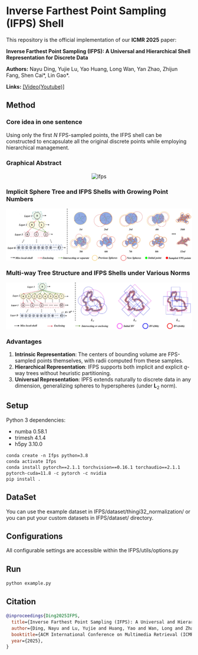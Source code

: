 # Inverse Farthest Point Sampling (IFPS) Shell

This repository is the official implementation of our **ICMR 2025** paper:

**Inverse Farthest Point Sampling (IFPS): A Universal and Hierarchical Shell Representation for Discrete Data**

__Authors:__ Nayu Ding, Yujie Lu, Yao Huang, Long Wan, Yan Zhao, Zhijun Fang, Shen Cai*, Lin Gao*.

**Links:** [[Video(Youtube)]](https://youtu.be/uHoOZuhxPY0)

## Method

### Core idea in one sentence
Using only the first $N$ FPS-sampled points, the IFPS shell can be constructed to encapsulate all the original discrete points while employing hierarchical management.

### Graphical Abstract

<p align="center">
 <img src="IFPS/assets/pipeline.jpg" width = "600" alt="ifps" align=center />
</p>

### Implicit Sphere Tree and IFPS Shells with Growing Point Numbers

<p align="center">
 <img src="IFPS/assets/seq_cut.jpg" width = "800" alt="ifps" align=center />
</p>

### Multi-way Tree Structure and IFPS Shells under Various Norms

<p align="center">
 <img src="IFPS/assets/multiway_cut.jpg" width = "800" alt="ifps" align=center />
</p>


### Advantages

1. **Intrinsic Representation**: The centers of bounding volume are FPS-sampled points themselves, with radii computed from these samples.
2. **Hierarchical Representation**: IFPS supports both implicit and explicit *q*-way trees without heuristic partitioning.
3. **Universal Representation**: IPFS extends naturally to discrete data in any dimension, generalizing spheres to hyperspheres (under $\mathbf{L}_2$ norm).

## Setup

Python 3 dependencies:

* numba 0.58.1
* trimesh 4.1.4
* h5py 3.10.0

```
conda create -n Ifps python=3.8
conda activate Ifps
conda install pytorch==2.1.1 torchvision==0.16.1 torchaudio==2.1.1 pytorch-cuda=11.8 -c pytorch -c nvidia
pip install .
```

## DataSet
You can use the example dataset in IFPS/dataset/thingi32_normalization/ or you can put your custom datasets in IFPS/dataset/ directory.

## Configurations
All configurable settings are accessible within the IFPS/utils/options.py

## Run
```
python example.py
```

## Citation

```bibtex
@inproceedings{Ding2025IFPS,
  title={Inverse Farthest Point Sampling (IFPS): A Universal and Hierarchical Shell Representation for Discrete Data},
  author={Ding, Nayu and Lu, Yujie and Huang, Yao and Wan, Long and Zhao, Yan and Fang, Zhijun and Cai, Shen and Gao, Lin},
  booktitle={ACM International Conference on Multimedia Retrieval (ICMR)}, 
  year={2025},
}
```

